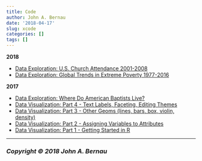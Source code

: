 ```yaml
---
title: Code
author: John A. Bernau
date: '2018-04-17'
slug: xcode
categories: []
tags: []
---
```


**2018**  

* [Data Exploration: U.S. Church Attendance 2001-2008](/code/church_attendance/)
* [Data Exploration: Global Trends in Extreme Poverty 1977-2016](/code/wb_poverty/)  


**2017**  

* [Data Exploration: Where Do American Baptists Live?](/code/baylor/)  
* [Data Visualization: Part 4 - Text Labels, Faceting, Editing Themes](/code/dataviz4/)  
* [Data Visualization: Part 3 - Other Geoms (lines, bars, box, violin, density)](/code/dataviz3/)  
* [Data Visualization: Part 2 - Assigning Variables to Attributes](/code/dataviz2/)  
* [Data Visualization: Part 1 - Getting Started in R](/code/dataviz1/)

___

### *Copyright &copy; 2018 John A. Bernau*